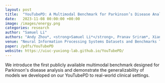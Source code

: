 ```yaml
---
layout: post
title:  "YouTubePD: A Multimodal Benchmark for Parkinson’s Disease Analysis"
date:   2023-11-08 00:00:00 +00:00
image: /images/energy.png
categories: research
author: "Samuel Li"
authors: "Andy Zhou*, <strong>Samuel Li*</strong>, Pranav Sriram*, Xiang Li*, Jiahua Dong*, Ansh Sharma, Yuanyi Zhong, Shirui Luo, Maria Jaromin, Volodymyr Kindratenko, Joerg Heintz, Christopher Zallek, Yuxiong Wang"
venue: "Neural Information Processing Systems Datasets and Benchmarks Track. (NeurIPS 2023)"
paper: /pdfs/YouTubePD
website: https://uiuc-yuxiong-lab.github.io/YouTubePD/
---
```

We introduce the first publicly available multimodal benchmark designed for Parkinson's disease analysis and demonstrate the generalizability of models we developed on our YouTubePD to real-world clinical settings.
